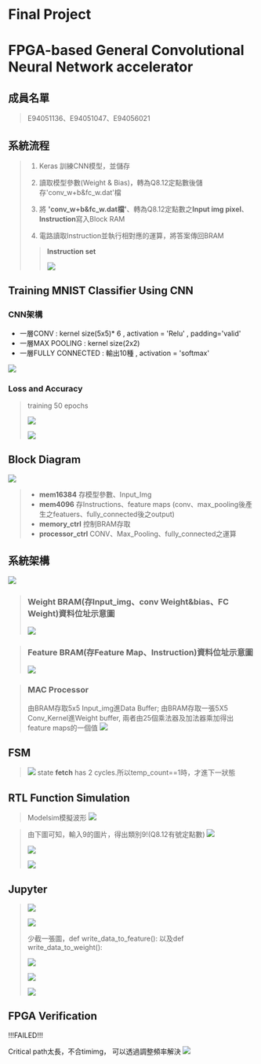 Final Project
===
FPGA-based General Convolutional Neural Network accelerator
===

## 成員名單
>E94051136、E94051047、E94056021  
>

## 系統流程
>1.   Keras 訓練CNN模型，並儲存
>
>2.   讀取模型參數(Weight & Bias)，轉為Q8.12定點數後儲存'conv_w+b&fc_w.dat'檔
>
>3.   將 **'conv_w+b&fc_w.dat檔'**、轉為Q8.12定點數之**Input img pixel**、**Instruction**寫入Block RAM
>
>4.   電路讀取Instruction並執行相對應的運算，將答案傳回BRAM
>
>>
>>**Instruction set**
>>
>>![](https://i.imgur.com/YzH8t2z.png)






## Training MNIST Classifier Using CNN
### CNN架構
*  一層CONV : kernel size(5x5)* 6 , activation = 'Relu' , padding='valid'
*  一層MAX POOLING : kernel size(2x2) 
*  一層FULLY CONNECTED : 輸出10種 , activation = 'softmax' 

  ![](https://i.imgur.com/6G490pW.png)

### Loss and Accuracy
> training 50 epochs 
> 
> ![](https://i.imgur.com/2G7ftPn.png)
> 
> ![](https://i.imgur.com/OXeCc9W.png)
> 



## Block Diagram
![](https://i.imgur.com/nBylstS.png)
>* **mem16384** 存模型參數、Input_Img 
>* **mem4096** 存Instructions、feature maps (conv、max_pooling後產生之featuers、fully_connected後之output)
>* **memory_ctrl** 控制BRAM存取
>* **processor_ctrl** CONV、Max_Pooling、fully_connected之運算

## 系統架構
![](https://i.imgur.com/CHycxd3.png)


>### Weight BRAM(存Input_img、conv Weight&bias、FC Weight)資料位址示意圖
>![](https://i.imgur.com/p7CFpmj.png)

>### Feature BRAM(存Feature Map、Instruction)資料位址示意圖
>![](https://i.imgur.com/jlgKzbC.png)

>### MAC Processor
>由BRAM存取5x5 Input_img進Data Buffer;
>由BRAM存取一張5X5 Conv_Kernel進Weight buffer,
>兩者由25個乘法器及加法器乘加得出feature maps的一個值
>![](https://i.imgur.com/amFuoIZ.png)

## FSM
>![](https://i.imgur.com/OAIsmS1.png)
>state **fetch** has 2 cycles.所以temp_count==1時，才進下一狀態

## RTL Function Simulation

>Modelsim模擬波形
>![](https://i.imgur.com/PbForGq.png)
>

>由下圖可知，輸入9的圖片，得出類別9!(Q8.12有號定點數)
>![](https://i.imgur.com/r4JJ0yI.png)
>
>![](https://i.imgur.com/d59XkEo.png)
>
>![](https://i.imgur.com/mgZXqnJ.png)



## Jupyter
>
>![](https://i.imgur.com/LlHJlUs.png)
>
>![](https://i.imgur.com/WTEfVzO.png)
>
>少截一張圖，def write_data_to_feature(): 以及def write_data_to_weight():
>
>![](https://i.imgur.com/LzeX3LP.png)
>
>![](https://i.imgur.com/aQLLfP5.png)
>
>![](https://i.imgur.com/TLULP42.png)
>








## FPGA Verification
!!!FAILED!!!

Critical path太長，不合timimg，
可以透過調整頻率解決
![](https://i.imgur.com/YbcpfN4.png)

